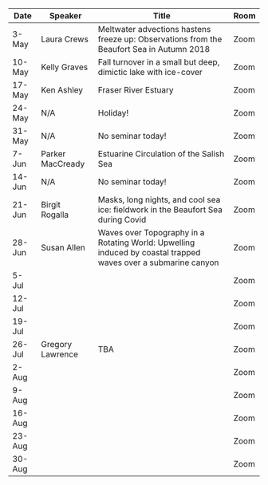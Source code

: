 Date  |  Speaker                                            |  Title                                                                                                |  Room
---------|-----------------------------------------------------|---------------------------------------------------------------------------------------------------------------------|------
3-May   |  Laura Crews                                             |  Meltwater advections hastens freeze up: Observations from the Beaufort Sea in Autumn 2018                                                                                           |  Zoom
10-May   |  Kelly Graves                                             |  Fall turnover in a small but deep, dimictic lake with ice-cover                                                                                          |  Zoom
17-May   | Ken Ashley                                             |  Fraser River Estuary                                                                                          |  Zoom
24-May   |  N/A                                             |  Holiday!                                                                                           |  Zoom
31-May   |  N/A                                             |  No seminar today!                                                                                           |  Zoom
7-Jun   |  Parker MacCready                                             |  Estuarine Circulation of the Salish Sea                                                                                           |  Zoom
14-Jun   |  N/A                                           |  No seminar today!                                                                                           |  Zoom
21-Jun   |  Birgit Rogalla                                             |  Masks, long nights, and cool sea ice: fieldwork in the Beaufort Sea during Covid                                                                                           |  Zoom
28-Jun   |  Susan Allen                                             |  Waves over Topography in a Rotating World: Upwelling induced by coastal trapped waves over a submarine canyon                                                                                           |  Zoom
5-Jul   |  <!--Speaker  here -->                                             |  <!--Title here-->                                                                                           |  Zoom
12-Jul   |  <!--Speaker  here -->                                             |  <!--Title here-->                                                                                           |  Zoom
19-Jul   |  <!--Speaker  here -->                                             |  <!--Title here-->                                                                                           |  Zoom
26-Jul   |  Gregory Lawrence                                            |  TBA                                                                                           |  Zoom
2-Aug   |  <!--Speaker  here -->                                             |  <!--Title here-->                                                                                           |  Zoom
9-Aug   |  <!--Speaker  here -->                                             |  <!--Title here-->                                                                                           |  Zoom
16-Aug   |  <!--Speaker  here -->                                             |  <!--Title here-->                                                                                           |  Zoom
23-Aug   |  <!--Speaker  here -->                                             |  <!--Title here-->                                                                                           |  Zoom
30-Aug   |  <!--Speaker  here -->                                             |  <!--Title here-->                                                                                           |  Zoom